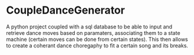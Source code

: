 # CoupleDanceGenerator
A python project coupled with a sql database to be able to input and retrieve dance moves based on paramaters, associating them to a state machine (certain moves can be done from certain states). This then allows to create a coherant dance choregaphy to fit a certain song and its breaks.
